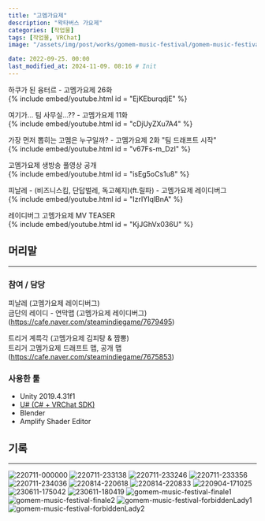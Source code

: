 ```yaml
---
title: "고멤가요제"
description: "왁타버스 가요제"
categories: [작업물]
tags: [작업물, VRChat]
image: "/assets/img/post/works/gomem-music-festival/gomem-music-festival-finale1.png"

date: 2022-09-25. 00:00
last_modified_at: 2024-11-09. 08:16 # Init
---
```


하쿠가 된 융터르 - 고멤가요제 26화  
{% include embed/youtube.html id = "EjKEburqdjE" %}

여기가... 팀 사무실...?? - 고멤가요제 11화  
{% include embed/youtube.html id = "cDjUyZXu7A4" %}

가장 먼저 뽑히는 고멤은 누구일까? - 고멤가요제 2화 "팀 드래프트 시작"  
{% include embed/youtube.html id = "v67Fs-m_DzI" %}

고멤가요제 생방송 풀영상 공개  
{% include embed/youtube.html id = "isEg5oCs1u8" %}

피날레 - (비즈니스킴, 단답벌레, 독고혜지)(ft.릴파) - 고멤가요제 레이디버그  
{% include embed/youtube.html id = "IzrIYIqlBnA" %}

레이디버그 고멤가요제 MV TEASER  
{% include embed/youtube.html id = "KjJGhVx036U" %}

## 머리말

---

### 참여 / 담당

피날레 (고멤가요제 레이디버그)  
금단의 레이디 - 연막맵 (고멤가요제 레이디버그)  
(https://cafe.naver.com/steamindiegame/7679495)  

트리거 계륵각 (고멤가요제 김피탕 & 짬뽕)  
트리거 고멤가요제 드래프트 맵, 공개 맵  
(https://cafe.naver.com/steamindiegame/7675853)  

### 사용한 툴

- Unity 2019.4.31f1
- [U# (C# + VRChat SDK)](https://udonsharp.docs.vrchat.com/)
- Blender
- Amplify Shader Editor

## 기록

---

![220711-000000](/assets/img/post/works/gomem-music-festival/220711-000000.png)
![220711-233138](/assets/img/post/works/gomem-music-festival/220711-233138.png)
![220711-233246](/assets/img/post/works/gomem-music-festival/220711-233246.png)
![220711-233356](/assets/img/post/works/gomem-music-festival/220711-233356.png)
![220711-234036](/assets/img/post/works/gomem-music-festival/220711-234036.png)
![220814-220618](/assets/img/post/works/gomem-music-festival/220814-220618.png)
![220814-220833](/assets/img/post/works/gomem-music-festival/220814-220833.png)
![220904-171025](/assets/img/post/works/gomem-music-festival/220904-171025.png)
![230611-175042](/assets/img/post/works/gomem-music-festival/230611-175042.png)
![230611-180419](/assets/img/post/works/gomem-music-festival/230611-180419.png)
![gomem-music-festival-finale1](/assets/img/post/works/gomem-music-festival/gomem-music-festival-finale1.png)
![gomem-music-festival-finale2](/assets/img/post/works/gomem-music-festival/gomem-music-festival-finale2.png)
![gomem-music-festival-forbiddenLady1](/assets/img/post/works/gomem-music-festival/gomem-music-festival-forbiddenLady1.png)
![gomem-music-festival-forbiddenLady2](/assets/img/post/works/gomem-music-festival/gomem-music-festival-forbiddenLady2.png)
